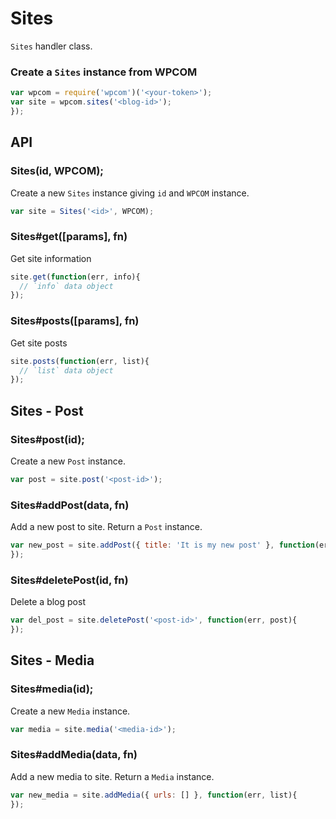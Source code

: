 
# Sites

`Sites` handler class.

### Create a `Sites` instance from WPCOM

```js
var wpcom = require('wpcom')('<your-token>');
var site = wpcom.sites('<blog-id>');
});
```

## API

### Sites(id, WPCOM);

Create a new `Sites` instance giving `id` and `WPCOM` instance.

```js
var site = Sites('<id>', WPCOM);
```

### Sites#get([params], fn)

Get site information

```js
site.get(function(err, info){
  // `info` data object
});
```

### Sites#posts([params], fn)

Get site posts

```js
site.posts(function(err, list){
  // `list` data object
});
```

## Sites - Post

### Sites#post(id);

Create a new `Post` instance.

```js
var post = site.post('<post-id>');
```

### Sites#addPost(data, fn)

Add a new post to site. Return a `Post` instance.

```js
var new_post = site.addPost({ title: 'It is my new post' }, function(err, post){
});
```

### Sites#deletePost(id, fn)

Delete a blog post

```js
var del_post = site.deletePost('<post-id>', function(err, post){
});
```

## Sites - Media

### Sites#media(id);

Create a new `Media` instance.

```js
var media = site.media('<media-id>');
```

### Sites#addMedia(data, fn)

Add a new media to site. Return a `Media` instance.

```js
var new_media = site.addMedia({ urls: [] }, function(err, list){
});
```
